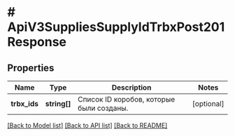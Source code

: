 # # ApiV3SuppliesSupplyIdTrbxPost201Response

## Properties

Name | Type | Description | Notes
------------ | ------------- | ------------- | -------------
**trbx_ids** | **string[]** | Список ID коробов, которые были созданы. | [optional]

[[Back to Model list]](../../README.md#models) [[Back to API list]](../../README.md#endpoints) [[Back to README]](../../README.md)
